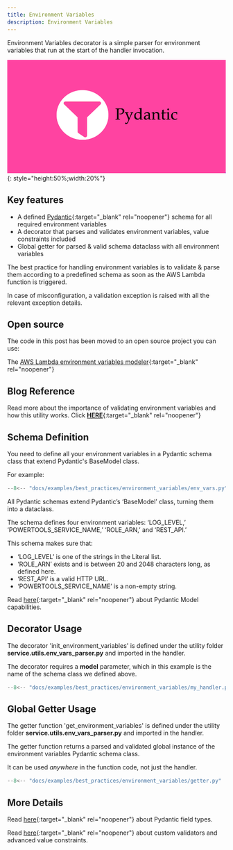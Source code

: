 ```yaml
---
title: Environment Variables
description: Environment Variables
---
```

Environment Variables decorator is a simple parser for environment variables that run at the start of the handler invocation.

![Environment Variables](../media/pydantic.png){: style="height:50%;width:20%"}

## **Key features**

* A defined [Pydantic](https://pydantic-docs.helpmanual.io/){:target="_blank" rel="noopener"} schema for all required environment variables
* A decorator that parses and validates environment variables, value constraints included
* Global getter for parsed & valid schema dataclass with all environment variables

The best practice for handling environment variables is to validate & parse them according to a predefined schema as soon as the AWS Lambda function is triggered.

In case of misconfiguration, a validation exception is raised with all the relevant exception details.

## **Open source**
The code in this post has been moved to an open source project you can use:

The [AWS Lambda environment variables modeler](https://github.com/ran-isenberg/aws-lambda-env-modeler){:target="_blank" rel="noopener"}


## **Blog Reference**

Read more about the importance of validating environment variables and how this utility works. Click [**HERE**](https://www.ranthebuilder.cloud/post/aws-lambda-cookbook-environment-variables){:target="_blank" rel="noopener"}

## **Schema Definition**

You need to define all your environment variables in a Pydantic schema class that extend Pydantic's BaseModel class.

For example:

```python hl_lines="6" title="schemas/env_vars.py"
--8<-- "docs/examples/best_practices/environment_variables/env_vars.py"
```

All Pydantic schemas extend Pydantic’s ‘BaseModel’ class, turning them into a dataclass.

The schema defines four environment variables: ‘LOG_LEVEL,’ ‘POWERTOOLS_SERVICE_NAME,’ ‘ROLE_ARN,’ and ‘REST_API.’

This schema makes sure that:

* ‘LOG_LEVEL’ is one of the strings in the Literal list.
* ‘ROLE_ARN’ exists and is between 20 and 2048 characters long, as defined here.
* ‘REST_API’ is a valid HTTP URL.
* ‘POWERTOOLS_SERVICE_NAME’ is a non-empty string.

Read [here](https://pydantic-docs.helpmanual.io/usage/models/){:target="_blank" rel="noopener"} about Pydantic Model capabilities.

## **Decorator Usage**

The decorator 'init_environment_variables' is defined under the utility folder **service.utils.env_vars_parser.py** and imported in the handler.

The decorator requires a **model** parameter, which in this example is the name of the schema class we defined above.

```python hl_lines="11" title="handlers/my_handler.py"
--8<-- "docs/examples/best_practices/environment_variables/my_handler.py"
```

## **Global Getter Usage**

The getter function 'get_environment_variables' is defined under the utility folder **service.utils.env_vars_parser.py** and imported in the handler.

The getter function returns a parsed and validated global instance of the environment variables Pydantic schema class.

It can be used *anywhere* in the function code, not just the handler.

```python hl_lines="13" title="handlers/my_handler.py"
--8<-- "docs/examples/best_practices/environment_variables/getter.py"
```

## **More Details**

Read [here](https://pydantic-docs.helpmanual.io/usage/types/){:target="_blank" rel="noopener"} about Pydantic field types.

Read [here](https://pydantic-docs.helpmanual.io/usage/validators/){:target="_blank" rel="noopener"} about custom validators and advanced value constraints.
